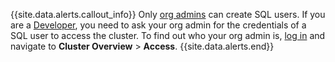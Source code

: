 {{site.data.alerts.callout_info}}
Only [org admins](authorization.html#org-administrator-legacy) can create SQL users. If you are a [Developer](authorization.html#org-developer-legacy), you need to ask your org admin for the credentials of a SQL user to access the cluster. To find out who your org admin is, [log in](https://cockroachlabs.cloud/) and navigate to **Cluster Overview** > **Access**.
{{site.data.alerts.end}}

